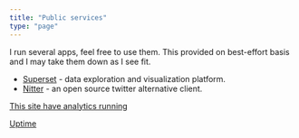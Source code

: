 ```yaml
---
title: "Public services"
type: "page"
---
```


I run several apps, feel free to use them. This provided on best-effort basis and I may take them down as I see fit.

- <a href="https://superset.adhikasp.my.id" class="umami--click--service-superset">Superset</a> - data exploration and visualization platform.
- <a href="https://nitter.adhikasp.my.id" class="umami--click--service-nitter">Nitter</a> - an open source twitter alternative client.

[This site have analytics running](https://analytics.umami.is/share/WYrh38nnNfxEtrW7)

[Uptime](https://stats.uptimerobot.com/mjOjwhp3V5)
